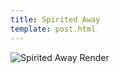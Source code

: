 ```yaml
---
title: Spirited Away
template: post.html
---
```

![Spirited Away Render](https://s3.amazonaws.com/rewferguson.com/img/Frame-Squeezer/spiritedAway.jpg)

